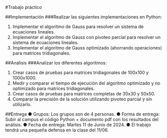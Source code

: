 #Trabajo práctico

##Implementación
###Realizar las siguientes implementaciones en Python:
1. Implementar el algoritmo de Gauss para resolver un sistema de ecuaciones lineales.
2. Implementar el algoritmo de Gauss con pivoteo parcial para resolver un sistema de
ecuaciones lineales.
3. Implementar el algoritmo de Gauss optimizado (ahorrando operaciones) para
matrices tridiagonales.

##Análisis
###Analizar los diferentes algoritmos:
1. Crear casos de pruebas para matrices tridiagonales de 100x100 y 1000x1000.
2. Medir y comparar el tiempo de ejecución del algoritmo optimizado y no optimizado
para matrices tridiagonales.
3. Crear casos de pruebas para matrices completas de 30x30 y 50x50.
4. Comparar la precisión de la solución utilizando pivoteo parcial y sin utilizarlo.

##Entrega
● Grupos: Los grupos son de 4 personas.
● Forma de entrega: Subir al campus el código Python + documento pdf con los
resultados del análisis.
● Fecha de entrega: Martes 11 de Junio de 2024.
● El trabajo tendrá una pequeña defensa en la clase del 11/06.
